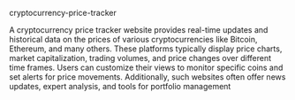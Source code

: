  cryptocurrency-price-tracker

 A cryptocurrency price tracker website provides real-time updates and historical data on the prices of various cryptocurrencies like Bitcoin, Ethereum, and many others. These platforms typically display price charts, market capitalization, trading volumes, and price changes over different time frames. Users can customize their views to monitor specific coins and set alerts for price movements. Additionally, such websites often offer news updates, expert analysis, and tools for portfolio management

